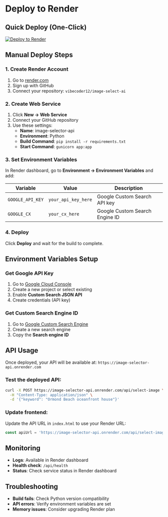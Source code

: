 # Deploy to Render

## Quick Deploy (One-Click)

[![Deploy to Render](https://render.com/images/deploy-to-render-button.svg)](https://render.com/deploy?repo=https://github.com/vibecoder12/image-select-ai)

## Manual Deploy Steps

### 1. Create Render Account
1. Go to [render.com](https://render.com)
2. Sign up with GitHub
3. Connect your repository: `vibecoder12/image-select-ai`

### 2. Create Web Service
1. Click **New → Web Service**
2. Connect your GitHub repository
3. Use these settings:
   - **Name**: image-selector-api
   - **Environment**: Python
   - **Build Command**: `pip install -r requirements.txt`
   - **Start Command**: `gunicorn app:app`

### 3. Set Environment Variables
In Render dashboard, go to **Environment → Environment Variables** and add:

| Variable | Value | Description |
|----------|--------|-------------|
| `GOOGLE_API_KEY` | `your_api_key_here` | Google Custom Search API key |
| `GOOGLE_CX` | `your_cx_here` | Google Custom Search Engine ID |

### 4. Deploy
Click **Deploy** and wait for the build to complete.

## Environment Variables Setup

### Get Google API Key
1. Go to [Google Cloud Console](https://console.cloud.google.com/)
2. Create a new project or select existing
3. Enable **Custom Search JSON API**
4. Create credentials (API key)

### Get Custom Search Engine ID
1. Go to [Google Custom Search Engine](https://cse.google.com/cse/)
2. Create a new search engine
3. Copy the **Search engine ID**

## API Usage

Once deployed, your API will be available at:
`https://image-selector-api.onrender.com`

### Test the deployed API:
```bash
curl -X POST https://image-selector-api.onrender.com/api/select-image \
  -H "Content-Type: application/json" \
  -d '{"keyword": "Ormond Beach oceanfront house"}'
```

### Update frontend:
Update the API URL in `index.html` to use your Render URL:
```javascript
const apiUrl = 'https://image-selector-api.onrender.com/api/select-image';
```

## Monitoring
- **Logs**: Available in Render dashboard
- **Health check**: `/api/health`
- **Status**: Check service status in Render dashboard

## Troubleshooting
- **Build fails**: Check Python version compatibility
- **API errors**: Verify environment variables are set
- **Memory issues**: Consider upgrading Render plan